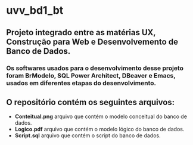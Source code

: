 # uvv_bd1_bt

## Projeto integrado entre as matérias UX, Construção para Web e Desenvolvemento de Banco de Dados.
### Os softwares usados para o desenvolvimento desse projeto foram **BrModelo**, **SQL Power Architect**, **DBeaver** e **Emacs**, usados em diferentes etapas do desenvolvimento.

## O repositório contém os seguintes arquivos:

- **Conteitual.png** arquivo que contém o modelo conceitual do banco de dados.
- **Logico.pdf** arquivo que contém o modelo lógico do banco de dados.
- **Script.sql** arquivo que contém o script do banco de dados.
